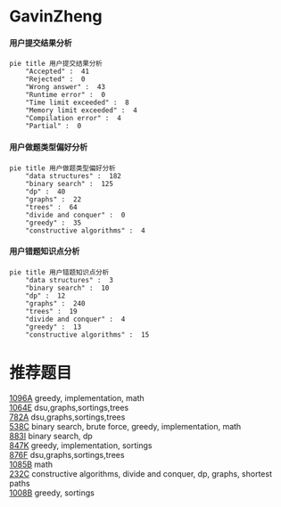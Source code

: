 # GavinZheng

<!-- tabs:start -->



#### **用户提交结果分析**

```mermaid
pie title 用户提交结果分析
    "Accepted" :  41
    "Rejected" :  0
    "Wrong answer" :  43
    "Runtime error" :  0
    "Time limit exceeded" :  8
    "Memory limit exceeded" :  4
    "Compilation error" :  4
    "Partial" :  0
```

#### **用户做题类型偏好分析**

```mermaid
pie title 用户做题类型偏好分析
    "data structures" :  182
    "binary search" :  125
    "dp" :  40
    "graphs" :  22
    "trees" :  64
    "divide and conquer" :  0
    "greedy" :  35
    "constructive algorithms" :  4
```
#### **用户错题知识点分析**

```mermaid
pie title 用户错题知识点分析
    "data structures" :  3
    "binary search" :  10
    "dp" :  12
    "graphs" :  240
    "trees" :  19
    "divide and conquer" :  4
    "greedy" :  13
    "constructive algorithms" :  15
```



<!-- tabs:end -->
# 推荐题目
[1096A](https://codeforces.com/contest/1096/problem/A)		greedy,
                        implementation,
                        math		  
[1064E](https://codeforces.com/contest/1064/problem/E)		dsu,graphs,sortings,trees		  
[782A](https://codeforces.com/contest/782/problem/A)		dsu,graphs,sortings,trees		  
[538C](https://codeforces.com/contest/538/problem/C)		binary search,
                        brute force,
                        greedy,
                        implementation,
                        math		  
[883I](https://codeforces.com/contest/883/problem/I)		binary search,
                        dp		  
[847K](https://codeforces.com/contest/847/problem/K)		greedy,
                        implementation,
                        sortings		  
[876F](https://codeforces.com/contest/876/problem/F)		dsu,graphs,sortings,trees		  
[1085B](https://codeforces.com/contest/1085/problem/B)		math		  
[232C](https://codeforces.com/contest/232/problem/C)		constructive algorithms,
                        divide and conquer,
                        dp,
                        graphs,
                        shortest paths		  
[1008B](https://codeforces.com/contest/1008/problem/B)		greedy,
                        sortings		  
